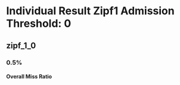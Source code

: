 # Individual Result Zipf1 Admission Threshold: 0 
## zipf_1_0  
### 0.5%  
#### Overall Miss Ratio  
